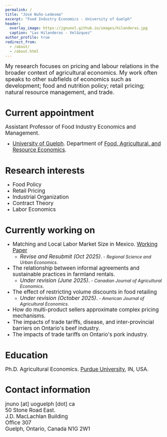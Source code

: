 ```yaml
---
permalink: /
title: "José Nuño-Ledesma"
excerpt: "Food Industry Economics - University of Guelph"
header:
  overlay_image: https://jgnunol.github.io/images/hilanderas.jpg
  caption: "Las Hilanderas - Velázquez"
author_profile: true
redirect_from: 
  - /about/
  - /about.html
---
```


<span style="font-size: 18px;">My research focuses on pricing and labour relations in the broader context of agricultural economics. My work often speaks to other subfields of economics such as development; food and nutrition policy; retail pricing; natural resource management, and trade.</span>


Current appointment
======
<span style="font-size: 17px;">Assistant Professor of Food Industry Economics and Management.</span>
* <span style="font-size: 17px;">[University of Guelph](https://www.uoguelph.ca/). Department of [Food, Agricultural, and Resource Economics](https://www.uoguelph.ca/fare/).</span>


Research interests
======
* <span style="font-size: 17px;">Food Policy</span>
* <span style="font-size: 17px;">Retail Pricing</span>
* <span style="font-size: 17px;">Industrial Organization</span>
* <span style="font-size: 17px;">Contract Theory</span>
* <span style="font-size: 17px;">Labor Economics</span>

Currently working on
======
* <span style="font-size: 17px;">Matching and Local Labor Market Size in Mexico. [Working Paper](https://jorgeperezperez.com/files/PerezMelendezNuno_AKMCitySize.pdf)</span>
  - <span style="font-size: 17px;">_Revise and Resubmit (Oct 2025)_.</span> - _Regional Science and Urban Economics_.
* <span style="font-size: 17px;">The relationship between informal agreements and sustainable practices in farmland rentals.</span>
  - <span style="font-size: 17px;">_Under revision (June 2025)_.</span> - _Canadian Journal of Agricultural Economics_.
* <span style="font-size: 17px;">The effect of restricting volume discounts in food retailing</span>
  - <span style="font-size: 17px;">_Under revision (October 2025)_.</span> - _American Journal of Agricultural Economics_.
* <span style="font-size: 17px;">How do multi-product sellers approximate complex pricing mechanisms.</span>
* <span style="font-size: 17px;">The impacts of trade tariffs, disease, and inter-provincial barriers on Ontario's beef industry.</span>
* <span style="font-size: 17px;">The impacts of trade tariffs on Ontario's pork industry.</span>

Education
======

<span style="font-size: 17px;">Ph.D. Agricultural Economics. [Purdue University](https://www.purdue.edu/), IN, USA.</span>
 
Contact information
======
<span style="font-size: 17px;">
jnuno [at] uoguelph [dot] ca <br/>
50 Stone Road East.<br/>
J.D. MacLachlan Building<br/>
Office 307<br/>
Guelph, Ontario, Canada N1G 2W1
</span>
